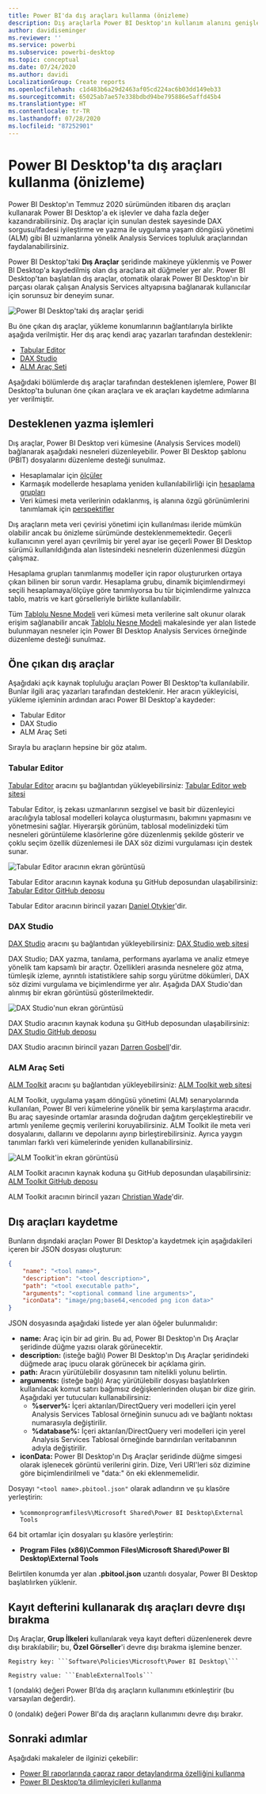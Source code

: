 ```yaml
---
title: Power BI'da dış araçları kullanma (önizleme)
description: Dış araçlarla Power BI Desktop'ın kullanım alanını genişletme
author: davidiseminger
ms.reviewer: ''
ms.service: powerbi
ms.subservice: powerbi-desktop
ms.topic: conceptual
ms.date: 07/24/2020
ms.author: davidi
LocalizationGroup: Create reports
ms.openlocfilehash: c1d483b6a29d2463af05cd224ac6b03dd149eb33
ms.sourcegitcommit: 65025ab7ae57e338bdbd94be795886e5affd45b4
ms.translationtype: HT
ms.contentlocale: tr-TR
ms.lasthandoff: 07/28/2020
ms.locfileid: "87252901"
---
```

# <a name="using-external-tools-in-power-bi-desktop-preview"></a>Power BI Desktop'ta dış araçları kullanma (önizleme)

Power BI Desktop'ın Temmuz 2020 sürümünden itibaren dış araçları kullanarak Power BI Desktop'a ek işlevler ve daha fazla değer kazandırabilirsiniz. Dış araçlar için sunulan destek sayesinde DAX sorgusu/ifadesi iyileştirme ve yazma ile uygulama yaşam döngüsü yönetimi (ALM) gibi BI uzmanlarına yönelik Analysis Services topluluk araçlarından faydalanabilirsiniz.

Power BI Desktop'taki **Dış Araçlar** şeridinde makineye yüklenmiş ve Power BI Desktop'a kaydedilmiş olan dış araçlara ait düğmeler yer alır. Power BI Desktop'tan başlatılan dış araçlar, otomatik olarak Power BI Desktop'ın bir parçası olarak çalışan Analysis Services altyapısına bağlanarak kullanıcılar için sorunsuz bir deneyim sunar.

![Power BI Desktop'taki dış araçlar şeridi](media/desktop-external-tools/desktop-external-tools-01.png)

Bu öne çıkan dış araçlar, yükleme konumlarının bağlantılarıyla birlikte aşağıda verilmiştir. Her dış araç kendi araç yazarları tarafından desteklenir:

* [Tabular Editor](https://tabulareditor.com/)
* [DAX Studio](https://daxstudio.org)
* [ALM Araç Seti](http://alm-toolkit.com)


Aşağıdaki bölümlerde dış araçlar tarafından desteklenen işlemlere, Power BI Desktop'ta bulunan öne çıkan araçlara ve ek araçları kaydetme adımlarına yer verilmiştir.

## <a name="supported-write-operations"></a>Desteklenen yazma işlemleri

Dış araçlar, Power BI Desktop veri kümesine (Analysis Services modeli) bağlanarak aşağıdaki nesneleri düzenleyebilir. Power BI Desktop şablonu (PBIT) dosyalarını düzenleme desteği sunulmaz.

* Hesaplamalar için [ölçüler](https://docs.microsoft.com/analysis-services/tabular-models/measures-ssas-tabular)
* Karmaşık modellerde hesaplama yeniden kullanılabilirliği için [hesaplama grupları](https://docs.microsoft.com/analysis-services/tabular-models/calculation-groups)
* Veri kümesi meta verilerinin odaklanmış, iş alanına özgü görünümlerini tanımlamak için [perspektifler](https://docs.microsoft.com/analysis-services/tabular-models/perspectives-ssas-tabular)

Dış araçların meta veri çevirisi yönetimi için kullanılması ileride mümkün olabilir ancak bu önizleme sürümünde desteklenmemektedir. Geçerli kullanıcının yerel ayarı çevrilmiş bir yerel ayar ise geçerli Power BI Desktop sürümü kullanıldığında alan listesindeki nesnelerin düzenlenmesi düzgün çalışmaz. 

Hesaplama grupları tanımlanmış modeller için rapor oluştururken ortaya çıkan bilinen bir sorun vardır. Hesaplama grubu, dinamik biçimlendirmeyi seçili hesaplamaya/ölçüye göre tanımlıyorsa bu tür biçimlendirme yalnızca tablo, matris ve kart görselleriyle birlikte kullanılabilir.

Tüm [Tablolu Nesne Modeli](https://docs.microsoft.com/analysis-services/tom/introduction-to-the-tabular-object-model-tom-in-analysis-services-amo) veri kümesi meta verilerine salt okunur olarak erişim sağlanabilir ancak [Tablolu Nesne Modeli](https://docs.microsoft.com/analysis-services/tom/introduction-to-the-tabular-object-model-tom-in-analysis-services-amo) makalesinde yer alan listede bulunmayan nesneler için Power BI Desktop Analysis Services örneğinde düzenleme desteği sunulmaz.


## <a name="featured-external-tools"></a>Öne çıkan dış araçlar

Aşağıdaki açık kaynak topluluğu araçları Power BI Desktop'ta kullanılabilir. Bunlar ilgili araç yazarları tarafından desteklenir. Her aracın yükleyicisi, yükleme işleminin ardından aracı Power BI Desktop'a kaydeder:

* Tabular Editor
* DAX Studio
* ALM Araç Seti

Sırayla bu araçların hepsine bir göz atalım.

### <a name="tabular-editor"></a>Tabular Editor

[Tabular Editor](https://tabulareditor.com/) aracını şu bağlantıdan yükleyebilirsiniz: [Tabular Editor web sitesi](https://tabulareditor.com/)

Tabular Editor, iş zekası uzmanlarının sezgisel ve basit bir düzenleyici aracılığıyla tablosal modelleri kolayca oluşturmasını, bakımını yapmasını ve yönetmesini sağlar. Hiyerarşik görünüm, tablosal modelinizdeki tüm nesneleri görüntüleme klasörlerine göre düzenlenmiş şekilde gösterir ve çoklu seçim özellik düzenlemesi ile DAX söz dizimi vurgulaması için destek sunar.

![Tabular Editor aracının ekran görüntüsü](media/desktop-external-tools/desktop-external-tools-02.png)

Tabular Editor aracının kaynak koduna şu GitHub deposundan ulaşabilirsiniz: [Tabular Editor GitHub deposu](https://github.com/otykier/TabularEditor)

Tabular Editor aracının birincil yazarı [Daniel Otykier](https://www.linkedin.com/in/daniel-otykier-2231876)'dir.


### <a name="dax-studio"></a>DAX Studio

[DAX Studio](https://daxstudio.org) aracını şu bağlantıdan yükleyebilirsiniz: [DAX Studio web sitesi](https://daxstudio.org)

DAX Studio; DAX yazma, tanılama, performans ayarlama ve analiz etmeye yönelik tam kapsamlı bir araçtır. Özellikleri arasında nesnelere göz atma, tümleşik izleme, ayrıntılı istatistiklere sahip sorgu yürütme dökümleri, DAX söz dizimi vurgulama ve biçimlendirme yer alır. Aşağıda DAX Studio'dan alınmış bir ekran görüntüsü gösterilmektedir. 

![DAX Studio'nun ekran görüntüsü](media/desktop-external-tools/desktop-external-tools-03.png)

DAX Studio aracının kaynak koduna şu GitHub deposundan ulaşabilirsiniz: [DAX Studio GitHub deposu](https://github.com/DaxStudio/DaxStudio)

DAX Studio aracının birincil yazarı [Darren Gosbell](https://www.linkedin.com/in/darrengosbell)'dir.

### <a name="alm-toolkit"></a>ALM Araç Seti

[ALM Toolkit](http://alm-toolkit.com) aracını şu bağlantıdan yükleyebilirsiniz: [ALM Toolkit web sitesi](http://alm-toolkit.com)

ALM Toolkit, uygulama yaşam döngüsü yönetimi (ALM) senaryolarında kullanılan, Power BI veri kümelerine yönelik bir şema karşılaştırma aracıdır. Bu araç sayesinde ortamlar arasında doğrudan dağıtım gerçekleştirebilir ve artımlı yenileme geçmiş verilerini koruyabilirsiniz. ALM Toolkit ile meta veri dosyalarını, dallarını ve depolarını ayırıp birleştirebilirsiniz. Ayrıca yaygın tanımları farklı veri kümelerinde yeniden kullanabilirsiniz.

![ALM Toolkit'in ekran görüntüsü](media/desktop-external-tools/desktop-external-tools-04.png)

ALM Toolkit aracının kaynak koduna şu GitHub deposundan ulaşabilirsiniz: [ALM Toolkit GitHub deposu](https://github.com/microsoft/analysis-services)

ALM Toolkit aracının birincil yazarı [Christian Wade](https://www.linkedin.com/in/christianwade1)'dir.


## <a name="how-to-register-external-tools"></a>Dış araçları kaydetme

Bunların dışındaki araçları Power BI Desktop'a kaydetmek için aşağıdakileri içeren bir JSON dosyası oluşturun:

```json
{
    "name": "<tool name>",
    "description": "<tool description>",
    "path": "<tool executable path>",
    "arguments": "<optional command line arguments>",
    "iconData": "image/png;base64,<encoded png icon data>"
}
```

JSON dosyasında aşağıdaki listede yer alan öğeler bulunmalıdır:
 
* **name:** Araç için bir ad girin. Bu ad, Power BI Desktop'ın Dış Araçlar şeridinde düğme yazısı olarak görünecektir.
* **description:** (isteğe bağlı) Power BI Desktop'ın Dış Araçlar şeridindeki düğmede araç ipucu olarak görünecek bir açıklama girin.
* **path:** Aracın yürütülebilir dosyasının tam nitelikli yolunu belirtin.
* **arguments:** (isteğe bağlı) Araç yürütülebilir dosyası başlatılırken kullanılacak komut satırı bağımsız değişkenlerinden oluşan bir dize girin. Aşağıdaki yer tutucuları kullanabilirsiniz:
    * **%server%:** İçeri aktarılan/DirectQuery veri modelleri için yerel Analysis Services Tablosal örneğinin sunucu adı ve bağlantı noktası numarasıyla değiştirilir.
    * **%database%:** İçeri aktarılan/DirectQuery veri modelleri için yerel Analysis Services Tablosal örneğinde barındırılan veritabanının adıyla değiştirilir.
* **iconData:** Power BI Desktop'ın Dış Araçlar şeridinde düğme simgesi olarak işlenecek görüntü verilerini girin. Dize, Veri URI'leri söz dizimine göre biçimlendirilmeli ve "data:" ön eki eklenmemelidir.
 
Dosyayı `"<tool name>.pbitool.json"` olarak adlandırın ve şu klasöre yerleştirin:

* `%commonprogramfiles%\Microsoft Shared\Power BI Desktop\External Tools`

64 bit ortamlar için dosyaları şu klasöre yerleştirin:

* **Program Files (x86)\Common Files\Microsoft Shared\Power BI Desktop\External Tools**

Belirtilen konumda yer alan **.pbitool.json** uzantılı dosyalar, Power BI Desktop başlatılırken yüklenir.

## <a name="disabling-external-tools-using-the-registry"></a>Kayıt defterini kullanarak dış araçları devre dışı bırakma

Dış Araçlar, **Grup İlkeleri** kullanılarak veya kayıt defteri düzenlenerek devre dışı bırakılabilir; bu, **Özel Görseller**'i devre dışı bırakma işlemine benzer.

    Registry key: ```Software\Policies\Microsoft\Power BI Desktop\```

    Registry value: ```EnableExternalTools```

1 (ondalık) değeri Power BI’da dış araçların kullanımını etkinleştirir (bu varsayılan değerdir).

0 (ondalık) değeri Power BI'da dış araçların kullanımını devre dışı bırakır.


## <a name="next-steps"></a>Sonraki adımlar

Aşağıdaki makaleler de ilginizi çekebilir:

* [Power BI raporlarında çapraz rapor detaylandırma özelliğini kullanma](desktop-cross-report-drill-through.md)
* [Power BI Desktop’ta dilimleyicileri kullanma](../visuals/power-bi-visualization-slicers.md)



